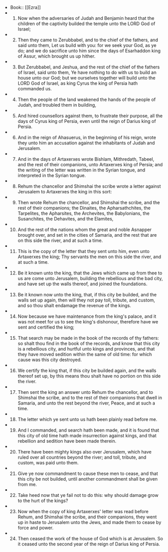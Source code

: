 - Book:: [[Ezra]]
- 1. Now when the adversaries of Judah and Benjamin heard that the children of the captivity builded the temple unto the LORD God of Israel;
- 2. Then they came to Zerubbabel, and to the chief of the fathers, and said unto them, Let us build with you: for we seek your God, as ye do; and we do sacrifice unto him since the days of Esarhaddon king of Assur, which brought us up hither.
- 3. But Zerubbabel, and Jeshua, and the rest of the chief of the fathers of Israel, said unto them, Ye have nothing to do with us to build an house unto our God; but we ourselves together will build unto the LORD God of Israel, as king Cyrus the king of Persia hath commanded us.
- 4. Then the people of the land weakened the hands of the people of Judah, and troubled them in building,
- 5. And hired counsellors against them, to frustrate their purpose, all the days of Cyrus king of Persia, even until the reign of Darius king of Persia.
- 6. And in the reign of Ahasuerus, in the beginning of his reign, wrote they unto him an accusation against the inhabitants of Judah and Jerusalem.
- 7. And in the days of Artaxerxes wrote Bishlam, Mithredath, Tabeel, and the rest of their companions, unto Artaxerxes king of Persia; and the writing of the letter was written in the Syrian tongue, and interpreted in the Syrian tongue.
- 8. Rehum the chancellor and Shimshai the scribe wrote a letter against Jerusalem to Artaxerxes the king in this sort:
- 9. Then wrote Rehum the chancellor, and Shimshai the scribe, and the rest of their companions; the Dinaites, the Apharsathchites, the Tarpelites, the Apharsites, the Archevites, the Babylonians, the Susanchites, the Dehavites, and the Elamites,
- 10. And the rest of the nations whom the great and noble Asnapper brought over, and set in the cities of Samaria, and the rest that are on this side the river, and at such a time.
- 11. This is the copy of the letter that they sent unto him, even unto Artaxerxes the king; Thy servants the men on this side the river, and at such a time.
- 12. Be it known unto the king, that the Jews which came up from thee to us are come unto Jerusalem, building the rebellious and the bad city, and have set up the walls thereof, and joined the foundations.
- 13. Be it known now unto the king, that, if this city be builded, and the walls set up again, then will they not pay toll, tribute, and custom, and so thou shalt endamage the revenue of the kings.
- 14. Now because we have maintenance from the king's palace, and it was not meet for us to see the king's dishonour, therefore have we sent and certified the king;
- 15. That search may be made in the book of the records of thy fathers: so shalt thou find in the book of the records, and know that this city is a rebellious city, and hurtful unto kings and provinces, and that they have moved sedition within the same of old time: for which cause was this city destroyed.
- 16. We certify the king that, if this city be builded again, and the walls thereof set up, by this means thou shalt have no portion on this side the river.
- 17. Then sent the king an answer unto Rehum the chancellor, and to Shimshai the scribe, and to the rest of their companions that dwell in Samaria, and unto the rest beyond the river, Peace, and at such a time.
- 18. The letter which ye sent unto us hath been plainly read before me.
- 19. And I commanded, and search hath been made, and it is found that this city of old time hath made insurrection against kings, and that rebellion and sedition have been made therein.
- 20. There have been mighty kings also over Jerusalem, which have ruled over all countries beyond the river; and toll, tribute, and custom, was paid unto them.
- 21. Give ye now commandment to cause these men to cease, and that this city be not builded, until another commandment shall be given from me.
- 22. Take heed now that ye fail not to do this: why should damage grow to the hurt of the kings?
- 23. Now when the copy of king Artaxerxes' letter was read before Rehum, and Shimshai the scribe, and their companions, they went up in haste to Jerusalem unto the Jews, and made them to cease by force and power.
- 24. Then ceased the work of the house of God which is at Jerusalem. So it ceased unto the second year of the reign of Darius king of Persia.
